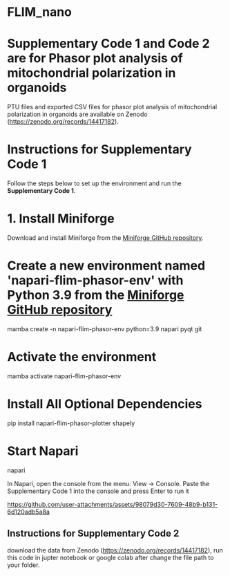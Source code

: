# FLIM_nano

# Supplementary Code 1 and Code 2 are for Phasor plot analysis of mitochondrial polarization in organoids

PTU files and exported CSV files for phasor plot analysis of mitochondrial polarization in organoids are available on Zenodo (https://zenodo.org/records/14417182).

# Instructions for Supplementary Code 1

Follow the steps below to set up the environment and run the **Supplementary Code 1**.

# 1. Install Miniforge

Download and install Miniforge from the [Miniforge GitHub repository](https://github.com/conda-forge/miniforge).

# Create a new environment named 'napari-flim-phasor-env' with Python 3.9 from the [Miniforge GitHub repository](https://github.com/zoccoler/napari-flim-phasor-plotter)
mamba create -n napari-flim-phasor-env python=3.9 napari pyqt git

# Activate the environment
mamba activate napari-flim-phasor-env

# Install All Optional Dependencies
pip install napari-flim-phasor-plotter shapely

# Start Napari
napari

In Napari, open the console from the menu: View -> Console.
Paste the Supplementary Code 1 into the console and press Enter to run it



https://github.com/user-attachments/assets/98079d30-7609-48b9-b131-6d120adb5a8a



## Instructions for Supplementary Code 2

download the data from Zenodo (https://zenodo.org/records/14417182), run this code in jupter notebook or google colab after change the file path to your folder.
